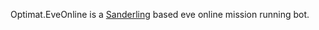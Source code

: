 Optimat.EveOnline is a [Sanderling](https://github.com/Arcitectus/Sanderling) based eve online mission running bot.
